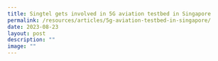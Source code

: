 ```yaml
---
title: Singtel gets involved in 5G aviation testbed in Singapore
permalink: /resources/articles/5g-aviation-testbed-in-singapore/
date: 2023-08-23
layout: post
description: ""
image: ""
---
```

